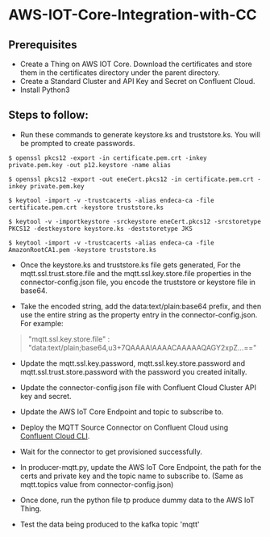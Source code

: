 # AWS-IOT-Core-Integration-with-CC

## Prerequisites
- Create a Thing on AWS IOT Core. Download the certificates and store them in the certificates directory under the parent directory.
- Create a Standard Cluster and API Key and Secret on Confluent Cloud.
- Install Python3


## Steps to follow:
- Run these commands to generate keystore.ks and truststore.ks. You will be prompted to create passwords.
```
$ openssl pkcs12 -export -in certificate.pem.crt -inkey private.pem.key -out p12.keystore -name alias

$ openssl pkcs12 -export -out eneCert.pkcs12 -in certificate.pem.crt -inkey private.pem.key

$ keytool -import -v -trustcacerts -alias endeca-ca -file certificate.pem.crt -keystore truststore.ks

$ keytool -v -importkeystore -srckeystore eneCert.pkcs12 -srcstoretype PKCS12 -destkeystore keystore.ks -deststoretype JKS

$ keytool -import -v -trustcacerts -alias endeca-ca -file AmazonRootCA1.pem -keystore truststore.ks
```

- Once the keystore.ks and truststore.ks file gets generated, For the mqtt.ssl.trust.store.file and the mqtt.ssl.key.store.file properties in the connector-config.json file, you encode the truststore or keystore file in base64.

- Take the encoded string, add the data:text/plain:base64 prefix, and then use the entire string as the property entry in the connector-config.json. For example:
> "mqtt.ssl.key.store.file" : "data:text/plain;base64,u3+7QAAAAIAAAACAAAAAQAGY2xpZ...=="

- Update the mqtt.ssl.key.password, mqtt.ssl.key.store.password and mqtt.ssl.trust.store.password with the password you created initally.

- Update the connector-config.json file with Confluent Cloud Cluster API key and secret.

- Update the AWS IoT Core Endpoint and topic to subscribe to.

- Deploy the MQTT Source Connector on Confluent Cloud using [Confluent Cloud CLI](https://docs.confluent.io/cloud/current/connectors/connect-api-section.html#json-file-payload-example).

- Wait for the connector to get provisioned successfully.

- In producer-mqtt.py, update the AWS IoT Core Endpoint, the path for the certs and private key and the topic name to subscribe to. (Same as mqtt.topics value from connector-config.json)

- Once done, run the python file tp produce dummy data to the AWS IoT Thing.

- Test the data being produced to the kafka topic 'mqtt'

